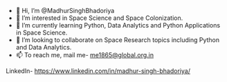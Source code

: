 - 👋 Hi, I’m @MadhurSinghBhadoriya
- 👀 I’m interested in Space Science and Space Colonization.
- 🌱 I’m currently learning Python, Data Analytics and Python Applications in Space Science.
- 💞️ I’m looking to collaborate on Space Research topics including Python and Data Analytics.
- 📫 To reach me, mail me- me1865@global.org.in

LinkedIn-
https://www.linkedin.com/in/madhur-singh-bhadoriya/

<!---
MadhurSinghBhadoriya/MadhurSinghBhadoriya is a ✨ special ✨ repository because its `README.md` (this file) appears on your GitHub profile.
You can click the Preview link to take a look at your changes.
--->
